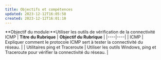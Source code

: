 ```yaml
---
title: Objectifs et compétences
updated: 2023-12-12T16:05:58
created: 2023-12-12T16:01:10
---
```


**Objectif du module:**Utiliser les outils de vérification de la connectivité ICMP
| **Titre du Rubrique** | **Objectif du Rubrique** |
|----|----|
| ICMP | Expliquer comment le protocole ICMP sert à tester la connectivité du réseau. |
| Utilitaires ping et Traceroute | Utiliser les outils Windows, ping et Traceroute pour vérifier la connectivité du réseau. |

